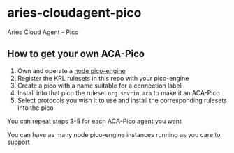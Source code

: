 # aries-cloudagent-pico
Aries Cloud Agent - Pico

## How to get your own ACA-Pico

1. Own and operate a [node pico-engine](https://github.com/Picolab/pico-engine/tree/master/packages/pico-engine)
1. Register the KRL rulesets in this repo with your pico-engine
1. Create a pico with a name suitable for a connection label
1. Install into that pico the ruleset `org.sovrin.aca` to make it an ACA-Pico
1. Select protocols you wish it to use and install the corresponding rulesets into the pico

You can repeat steps 3-5 for each ACA-Pico agent you want

You can have as many node pico-engine instances running as you care to support
